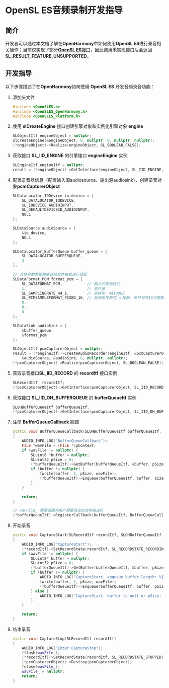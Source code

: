# OpenSL ES音频录制开发指导

## 简介

开发者可以通过本文档了解在**OpenHarmony**中如何使用**OpenSL ES**进行录音相关操作；当前仅实现了部分[**OpenSL ES**接口](https://gitee.com/openharmony/third_party_opensles/blob/master/api/1.0.1/OpenSLES.h)，因此调用未实现接口后会返回**SL_RESULT_FEATURE_UNSUPPORTED**。

## 开发指导

以下步骤描述了在**OpenHarmony**如何使用 **OpenSL ES** 开发音频录音功能：

1. 添加头文件

    ```c++
    #include <OpenSLES.h>
    #include <OpenSLES_OpenHarmony.h>
    #include <OpenSLES_Platform.h>
    ```

2. 使用 **slCreateEngine** 接口创建引擎对象和实例化引擎对象 **engine**

    ```c++
    SLObjectItf engineObject = nullptr;
    slCreateEngine(&engineObject, 0, nullptr, 0, nullptr, nullptr);
    (*engineObject)->Realize(engineObject, SL_BOOLEAN_FALSE);
    ```

3. 获取接口 **SL_IID_ENGINE** 的引擎接口 **engineEngine** 实例

    ```c++
    SLEngineItf engineItf = nullptr;
    result = (*engineObject)->GetInterface(engineObject, SL_IID_ENGINE, &engineItf);
    ```

4. 配置录音器信息（配置输入源audiosource、输出源audiosink），创建录音对象**pcmCapturerObject**

    ```c++
    SLDataLocator_IODevice io_device = {
        SL_DATALOCATOR_IODEVICE,
        SL_IODEVICE_AUDIOINPUT,
        SL_DEFAULTDEVICEID_AUDIOINPUT,
        NULL
    };

    SLDataSource audioSource = {
        &io_device,
        NULL
    };

    SLDataLocator_BufferQueue buffer_queue = {
        SL_DATALOCATOR_BUFFERQUEUE,
        3
    };

    // 具体参数需要根据音频文件格式进行适配
    SLDataFormat_PCM format_pcm = {
        SL_DATAFORMAT_PCM,           // 输入的音频格式
        1,                           // 单声道
        SL_SAMPLINGRATE_44_1,        // 采样率，44100HZ
        SL_PCMSAMPLEFORMAT_FIXED_16, // 音频采样格式,小尾数，带符号的16位整数
        0,
        0,
        0
    };

    SLDataSink audioSink = {
        &buffer_queue,
        &format_pcm
    };
    
    SLObjectItf pcmCapturerObject = nullptr;
    result = (*engineItf)->CreateAudioRecorder(engineItf, &pcmCapturerObject,
        &audioSource, &audioSink, 0, nullptr, nullptr);
    (*pcmCapturerObject)->Realize(pcmCapturerObject, SL_BOOLEAN_FALSE);
    ```

5. 获取录音接口**SL_IID_RECORD** 的 **recordItf** 接口实例
 
    ```c++
    SLRecordItf  recordItf;
    (*pcmCapturerObject)->GetInterface(pcmCapturerObject, SL_IID_RECORD, &recordItf);
    ```   

6. 获取接口 **SL_IID_OH_BUFFERQUEUE** 的 **bufferQueueItf** 实例

    ```c++
    SLOHBufferQueueItf bufferQueueItf;
    (*pcmCapturerObject)->GetInterface(pcmCapturerObject, SL_IID_OH_BUFFERQUEUE, &bufferQueueItf);
    ```

7. 注册 **BufferQueueCallback** 回调

    ```c++
    static void BufferQueueCallback(SLOHBufferQueueItf bufferQueueItf, void *pContext, SLuint32 size)
    {
        AUDIO_INFO_LOG("BufferQueueCallback");
        FILE *wavFile = (FILE *)pContext;
        if (wavFile != nullptr) {
            SLuint8 *buffer = nullptr;
            SLuint32 pSize = 0;
            (*bufferQueueItf)->GetBuffer(bufferQueueItf, &buffer, pSize);
            if (buffer != nullptr) {
                fwrite(buffer, 1, pSize, wavFile);
                (*bufferQueueItf)->Enqueue(bufferQueueItf, buffer, size);
            } 
        }

        return;
    }
    
    // wavFile_ 需要设置为用户想要录音的文件描述符
    (*bufferQueueItf)->RegisterCallback(bufferQueueItf, BufferQueueCallback, wavFile_);
    ```

8. 开始录音

    ```c++
    static void CaptureStart(SLRecordItf recordItf, SLOHBufferQueueItf bufferQueueItf, FILE *wavFile)
    {
        AUDIO_INFO_LOG("CaptureStart");
        (*recordItf)->SetRecordState(recordItf, SL_RECORDSTATE_RECORDING);
        if (wavFile != nullptr) {
            SLuint8* buffer = nullptr;
            SLuint32 pSize = 0;
            (*bufferQueueItf)->GetBuffer(bufferQueueItf, &buffer, pSize);
            if (buffer != nullptr) {
                AUDIO_INFO_LOG("CaptureStart, enqueue buffer length: %{public}lu.", pSize);
                fwrite(buffer, 1, pSize, wavFile);
                (*bufferQueueItf)->Enqueue(bufferQueueItf, buffer, pSize);
            } else {
                AUDIO_INFO_LOG("CaptureStart, buffer is null or pSize: %{public}lu.", pSize);
            }
        }

        return;
    }
    ```

9. 结束录音

    ```c++
    static void CaptureStop(SLRecordItf recordItf)
    {
        AUDIO_INFO_LOG("Enter CaptureStop");
        fflush(wavFile_);
        (*recordItf)->SetRecordState(recordItf, SL_RECORDSTATE_STOPPED);
        (*pcmCapturerObject)->Destroy(pcmCapturerObject);
        fclose(wavFile_);
        wavFile_ = nullptr;
        return;
    }  
    ```